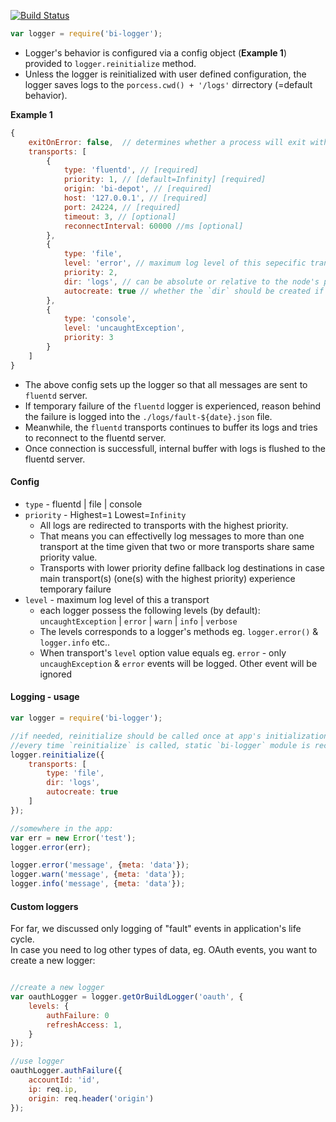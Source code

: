 [![Build Status](https://travis-ci.org/BohemiaInteractive/bi-logger.svg?branch=master)](https://travis-ci.org/BohemiaInteractive/bi-logger)  

```javascript
var logger = require('bi-logger');
```

- Logger's behavior is configured via a config object (**Example 1**) provided to `logger.reinitialize` method.  
- Unless the logger is reinitialized with user defined configuration, the logger saves logs to the `porcess.cwd() + '/logs'` dirrectory (=default behavior).  

**Example 1**

```javascript
{
    exitOnError: false,  // determines whether a process will exit with status code 1 on 'uncaughtException' event
    transports: [
        {
            type: 'fluentd', // [required]
            priority: 1, // [default=Infinity] [required]
            origin: 'bi-depot', // [required]
            host: '127.0.0.1', // [required]
            port: 24224, // [required]
            timeout: 3, // [optional]
            reconnectInterval: 60000 //ms [optional]
        },
        {
            type: 'file',
            level: 'error', // maximum log level of this sepecific transport, [optional]
            priority: 2,
            dir: 'logs', // can be absolute or relative to the node's process
            autocreate: true // whether the `dir` should be created if it does not exist
        },
        {
            type: 'console',
            level: 'uncaughtException',
            priority: 3
        }
    ]
}
```

- The above config sets up the logger so that all messages are sent to `fluentd` server.  
- If temporary failure of the `fluentd` logger is experienced, reason behind the failure is logged into the `./logs/fault-${date}.json` file.  
- Meanwhile, the `fluentd` transports continues to buffer its logs and tries to reconnect to the fluentd server.  
- Once connection is successfull, internal buffer with logs is flushed to the fluentd server.


#### Config

- `type` - fluentd | file | console
- `priority` - Highest=`1` Lowest=`Infinity`
    - All logs are redirected to transports with the highest priority.  
    - That means you can effectivelly log messages to more than one transport at the time given that two or more transports share same priority value.
    - Transports with lower priority define fallback log destinations in case main transport(s) (one(s) with the highest priority) experience temporary failure
- `level` - maximum log level of this a transport  
    - each logger possess the following levels (by default):  
           `uncaughtException` | `error` | `warn` | `info` | `verbose`   
    - The levels corresponds to a logger's methods eg. `logger.error()` & `logger.info` etc..
    - When transport's `level` option value equals eg. `error` - only `uncaughException` & `error` events will be logged. Other event will be ignored

#### Logging - usage

```javascript
var logger = require('bi-logger');

//if needed, reinitialize should be called once at app's initialization cycle
//every time `reinitialize` is called, static `bi-logger` module is reconfigured
logger.reinitialize({
    transports: [
        type: 'file',
        dir: 'logs',
        autocreate: true
    ]
});

//somewhere in the app:
var err = new Error('test');
logger.error(err);

logger.error('message', {meta: 'data'});
logger.warn('message', {meta: 'data'});
logger.info('message', {meta: 'data'});
```


#### Custom loggers

For far, we discussed only logging of "fault" events in application's life cycle.  
In case you need to log other types of data, eg. OAuth events, you want to create a new logger:  

```javascript

//create a new logger
var oauthLogger = logger.getOrBuildLogger('oauth', {
    levels: {
        authFailure: 0
        refreshAccess: 1,
    }
});

//use logger
oauthLogger.authFailure({
    accountId: 'id',
    ip: req.ip,
    origin: req.header('origin')
});
```
